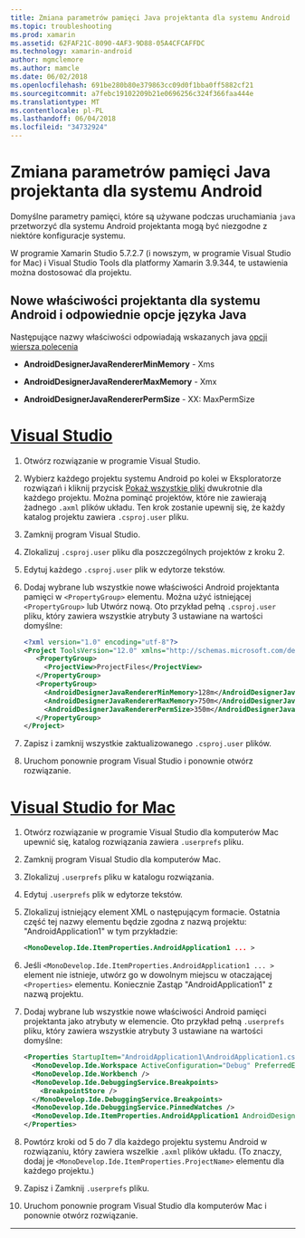 ```yaml
---
title: Zmiana parametrów pamięci Java projektanta dla systemu Android
ms.topic: troubleshooting
ms.prod: xamarin
ms.assetid: 62FAF21C-8090-4AF3-9D88-05A4CFCAFFDC
ms.technology: xamarin-android
author: mgmclemore
ms.author: mamcle
ms.date: 06/02/2018
ms.openlocfilehash: 691be280b80e379863cc09d0f1bba0ff5882cf21
ms.sourcegitcommit: a7febc19102209b21e0696256c324f366faa444e
ms.translationtype: MT
ms.contentlocale: pl-PL
ms.lasthandoff: 06/04/2018
ms.locfileid: "34732924"
---
```

# <a name="adjusting-java-memory-parameters-for-the-android-designer"></a>Zmiana parametrów pamięci Java projektanta dla systemu Android

Domyślne parametry pamięci, które są używane podczas uruchamiania `java` przetworzyć dla systemu Android projektanta mogą być niezgodne z niektóre konfiguracje systemu.

W programie Xamarin Studio 5.7.2.7 (i nowszym, w programie Visual Studio for Mac) i Visual Studio Tools dla platformy Xamarin 3.9.344, te ustawienia można dostosować dla projektu.

## <a name="new-android-designer-properties-and-corresponding-java-options"></a>Nowe właściwości projektanta dla systemu Android i odpowiednie opcje języka Java

Następujące nazwy właściwości odpowiadają wskazanych java [opcji wiersza polecenia](http://docs.oracle.com/javase/7/docs/technotes/tools/windows/java.html)

- **AndroidDesignerJavaRendererMinMemory** - Xms

- **AndroidDesignerJavaRendererMaxMemory** - Xmx

- **AndroidDesignerJavaRendererPermSize** - XX: MaxPermSize


# <a name="visual-studiotabvswin"></a>[Visual Studio](#tab/vswin)

1.  Otwórz rozwiązanie w programie Visual Studio.

2.  Wybierz każdego projektu systemu Android po kolei w Eksploratorze rozwiązań i kliknij przycisk [Pokaż wszystkie pliki](https://msdn.microsoft.com/en-us/library/4afxey9h.aspx) dwukrotnie dla każdego projektu. Można pominąć projektów, które nie zawierają żadnego `.axml` plików układu. Ten krok zostanie upewnij się, że każdy katalog projektu zawiera `.csproj.user` pliku.

3.  Zamknij program Visual Studio.

4.  Zlokalizuj `.csproj.user` pliku dla poszczególnych projektów z kroku 2.

5.  Edytuj każdego `.csproj.user` plik w edytorze tekstów.

6.  Dodaj wybrane lub wszystkie nowe właściwości Android projektanta pamięci w `<PropertyGroup>` elementu. Można użyć istniejącej `<PropertyGroup>` lub Utwórz nową. Oto przykład pełną `.csproj.user` pliku, który zawiera wszystkie atrybuty 3 ustawiane na wartości domyślne:

    ```xml
    <?xml version="1.0" encoding="utf-8"?>
    <Project ToolsVersion="12.0" xmlns="http://schemas.microsoft.com/developer/msbuild/2003">
       <PropertyGroup>
         <ProjectView>ProjectFiles</ProjectView>
       </PropertyGroup>
       <PropertyGroup>
         <AndroidDesignerJavaRendererMinMemory>128m</AndroidDesignerJavaRendererMinMemory>
         <AndroidDesignerJavaRendererMaxMemory>750m</AndroidDesignerJavaRendererMaxMemory>
         <AndroidDesignerJavaRendererPermSize>350m</AndroidDesignerJavaRendererPermSize>
       </PropertyGroup>
    </Project>
    ```

7.  Zapisz i zamknij wszystkie zaktualizowanego `.csproj.user` plików.

8.  Uruchom ponownie program Visual Studio i ponownie otwórz rozwiązanie.

# <a name="visual-studio-for-mactabvsmac"></a>[Visual Studio for Mac](#tab/vsmac)

1.  Otwórz rozwiązanie w programie Visual Studio dla komputerów Mac upewnić się, katalog rozwiązania zawiera `.userprefs` pliku.

2.  Zamknij program Visual Studio dla komputerów Mac.

3.  Zlokalizuj `.userprefs` pliku w katalogu rozwiązania.

4.  Edytuj `.userprefs` plik w edytorze tekstów.

5.  Zlokalizuj istniejący element XML o następującym formacie. Ostatnia część tej nazwy elementu będzie zgodna z nazwą projektu: "AndroidApplication1" w tym przykładzie:

    ```xml
    <MonoDevelop.Ide.ItemProperties.AndroidApplication1 ... >
    ```

6.  Jeśli `<MonoDevelop.Ide.ItemProperties.AndroidApplication1 ... >` element nie istnieje, utwórz go w dowolnym miejscu w otaczającej `<Properties>` elementu. Koniecznie Zastąp "AndroidApplication1" z nazwą projektu.

7.  Dodaj wybrane lub wszystkie nowe właściwości Android pamięci projektanta jako atrybuty w elemencie. Oto przykład pełną `.userprefs` pliku, który zawiera wszystkie atrybuty 3 ustawiane na wartości domyślne:

    ```xml
    <Properties StartupItem="AndroidApplication1\AndroidApplication1.csproj">
      <MonoDevelop.Ide.Workspace ActiveConfiguration="Debug" PreferredExecutionTarget="Android.SelectDevice" />
      <MonoDevelop.Ide.Workbench />
      <MonoDevelop.Ide.DebuggingService.Breakpoints>
        <BreakpointStore />
      </MonoDevelop.Ide.DebuggingService.Breakpoints>
      <MonoDevelop.Ide.DebuggingService.PinnedWatches />
      <MonoDevelop.Ide.ItemProperties.AndroidApplication1 AndroidDesignerJavaRendererMinMemory="128m" AndroidDesignerJavaRendererMaxMemory="750m" AndroidDesignerJavaRendererPermSize="350m" />
    </Properties>
    ```

8.  Powtórz kroki od 5 do 7 dla każdego projektu systemu Android w rozwiązaniu, który zawiera wszelkie `.axml` plików układu. (To znaczy, dodaj je `<MonoDevelop.Ide.ItemProperties.ProjectName>` elementu dla każdego projektu.)

9.  Zapisz i Zamknij `.userprefs` pliku.

10. Uruchom ponownie program Visual Studio dla komputerów Mac i ponownie otwórz rozwiązanie.

-----


